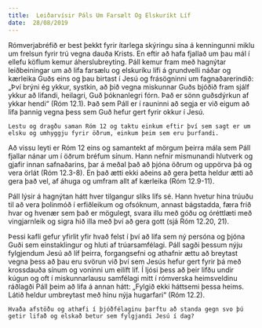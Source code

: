 ```yaml
---
title:  Leiðarvísir Páls Um Farsælt Og Elskuríkt Líf
date:  28/08/2019
---
```


Rómverjabréfið er best þekkt fyrir ítarlega skýringu sína á kenningunni miklu um frelsun fyrir trú vegna dauða Krists. En eftir að hafa fjallað um þau mál í ellefu köflum kemur áherslubreyting. Páll kemur fram með hagnýtar leiðbeiningar um að lifa farsælu og elskuríku lífi á grundvelli náðar og kærleika Guðs eins og þau birtast í Jesú og frásögninni um fagnaðarerindið: „Því brýni ég ykkur, systkin, að þið vegna miskunnar Guðs bjóðið fram sjálf ykkur að lifandi, heilagri, Guð þóknanlegri fórn. Það er sönn guðsdýrkun af ykkar hendi“ (Róm 12.1). Það sem Páll er í rauninni að segja er við eigum að lifa þannig vegna þess sem Guð hefur gert fyrir okkur í Jesú.

`Lestu og dragðu saman Róm 12 og taktu einkum eftir því sem sagt er um elsku og umhyggju fyrir öðrum, einkum þeim sem eru þurfandi.`

Að vissu leyti er Róm 12 eins og samantekt af mörgum þeirra mála sem Páll fjallar nánar um í öðrum bréfum sínum. Hann nefnir mismunandi hlutverk og gjafir innan safnaðarins, þar á meðal það að þjóna öðrum og uppörva þá og vera örlát (Róm 12.3-8). En það ætti ekki aðeins að gera þetta heldur ætti að gera það vel, af áhuga og umfram allt af kærleika (Róm 12.9-11).

Páll lýsir á hagnýtan hátt hver tilgangur slíks lífs sé. Hann hvetur hina trúuðu til að vera þolinmóð í erfiðleikum og ofsóknum, annast bágstadda, færa frið hvar og hvenær sem það er mögulegt, svara illu með góðu og óréttlæti með vingjarnleik og sigra hið illa með því að gera gott (sjá Róm 12.20, 21).

Þessi kafli gefur yfirlit yfir hvað felst í því að lifa sem ný persóna og þjóna Guði sem einstaklingur og hluti af trúarsamfélagi. Páll sagði þessum nýju fylgjendum Jesú að líf þeirra, forgangsefni og athafnir ættu að breytast vegna þess að þau eru svörun við því sem Jesús hefur gert fyrir þá með krossdauða sínum og voninni um eilíft líf. Í ljósi þess að þeir lifðu undir kúgun og oft í miskunnarlausu samfélagi mitt í rómverska heimsveldinu ráðlagði Páll þeim að lifa á annan hátt: „Fylgið ekki háttsemi þessa heims. Látið heldur umbreytast með hinu nýja hugarfari“ (Róm 12.2).

`Hvaða afstöðu og athæfi í þjóðfélaginu þarftu að standa gegn svo þú getir lifað og elskað betur sem fylgjandi Jesú í dag?`